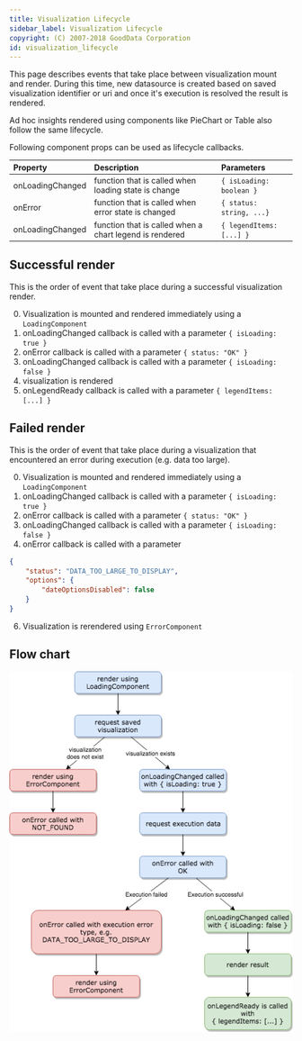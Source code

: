```yaml
---
title: Visualization Lifecycle
sidebar_label: Visualization Lifecycle
copyright: (C) 2007-2018 GoodData Corporation
id: visualization_lifecycle
---
```


This page describes events that take place between visualization mount and render. During this time, new datasource is created based on saved visualization identifier or uri and once it's execution is resolved the result is rendered.

Ad hoc insights rendered using components like PieChart or Table also follow the same lifecycle.

Following component props can be used as lifecycle callbacks.

| Property | Description | Parameters |
| :--- | :--- | :--- |
| onLoadingChanged | function that is called when loading state is change | ```{ isLoading: boolean }``` |
| onError | function that is called when error state is changed | ```{ status: string, ...}``` |
| onLoadingChanged  | function that is called when a chart legend is rendered | ```{ legendItems: [...] }``` |

## Successful render

This is the order of event that take place during a successful visualization render.

0. Visualization is mounted and rendered immediately using a ```LoadingComponent```
0. onLoadingChanged callback is called with a parameter ```{ isLoading: true }```
0. onError callback is called with a parameter ```{ status: "OK" }```
0. onLoadingChanged callback is called with a parameter ```{ isLoading: false }```
0. visualization is rendered
0. onLegendReady callback is called with a parameter ```{ legendItems: [...] }```

## Failed render

This is the order of event that take place during a visualization that encountered an error during execution (e.g. data too large).

0. Visualization is mounted and rendered immediately using a ```LoadingComponent```
0. onLoadingChanged callback is called with a parameter
```{ isLoading: true }```
0. onError callback is called with a parameter ```{ status: "OK" }```
0. onLoadingChanged callback is called with a parameter ```{ isLoading: false }```
0. onError callback is called with a parameter
```json
{
    "status": "DATA_TOO_LARGE_TO_DISPLAY",
    "options": {
        "dateOptionsDisabled": false
    }
}
```
6. Visualization is rerendered using ```ErrorComponent```

## Flow chart

![Visualization lifecycle chart](assets/visualization_lifecycle.png "Visualization lifecycle chart")
